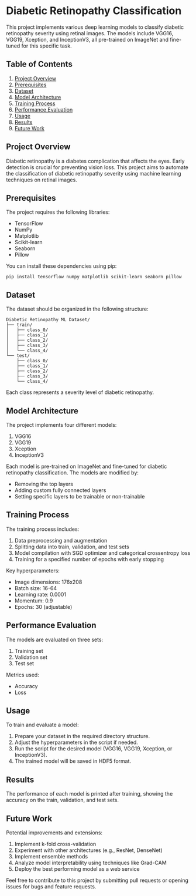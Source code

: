 # Diabetic Retinopathy Classification

This project implements various deep learning models to classify diabetic retinopathy severity using retinal images. The models include VGG16, VGG19, Xception, and InceptionV3, all pre-trained on ImageNet and fine-tuned for this specific task.

## Table of Contents

1. [Project Overview](#project-overview)
2. [Prerequisites](#prerequisites)
3. [Dataset](#dataset)
4. [Model Architecture](#model-architecture)
5. [Training Process](#training-process)
6. [Performance Evaluation](#performance-evaluation)
7. [Usage](#usage)
8. [Results](#results)
9. [Future Work](#future-work)

## Project Overview

Diabetic retinopathy is a diabetes complication that affects the eyes. Early detection is crucial for preventing vision loss. This project aims to automate the classification of diabetic retinopathy severity using machine learning techniques on retinal images.

## Prerequisites

The project requires the following libraries:

- TensorFlow
- NumPy
- Matplotlib
- Scikit-learn
- Seaborn
- Pillow

You can install these dependencies using pip:

```
pip install tensorflow numpy matplotlib scikit-learn seaborn pillow
```

## Dataset

The dataset should be organized in the following structure:

```
Diabetic Retinopathy ML Dataset/
├── train/
│   ├── class_0/
│   ├── class_1/
│   ├── class_2/
│   ├── class_3/
│   └── class_4/
└── test/
    ├── class_0/
    ├── class_1/
    ├── class_2/
    ├── class_3/
    └── class_4/
```

Each class represents a severity level of diabetic retinopathy.

## Model Architecture

The project implements four different models:

1. VGG16
2. VGG19
3. Xception
4. InceptionV3

Each model is pre-trained on ImageNet and fine-tuned for diabetic retinopathy classification. The models are modified by:

- Removing the top layers
- Adding custom fully connected layers
- Setting specific layers to be trainable or non-trainable

## Training Process

The training process includes:

1. Data preprocessing and augmentation
2. Splitting data into train, validation, and test sets
3. Model compilation with SGD optimizer and categorical crossentropy loss
4. Training for a specified number of epochs with early stopping

Key hyperparameters:

- Image dimensions: 176x208
- Batch size: 16-64
- Learning rate: 0.0001
- Momentum: 0.9
- Epochs: 30 (adjustable)

## Performance Evaluation

The models are evaluated on three sets:

1. Training set
2. Validation set
3. Test set

Metrics used:

- Accuracy
- Loss

## Usage

To train and evaluate a model:

1. Prepare your dataset in the required directory structure.
2. Adjust the hyperparameters in the script if needed.
3. Run the script for the desired model (VGG16, VGG19, Xception, or InceptionV3).
4. The trained model will be saved in HDF5 format.

## Results

The performance of each model is printed after training, showing the accuracy on the train, validation, and test sets.

## Future Work

Potential improvements and extensions:

1. Implement k-fold cross-validation
2. Experiment with other architectures (e.g., ResNet, DenseNet)
3. Implement ensemble methods
4. Analyze model interpretability using techniques like Grad-CAM
5. Deploy the best performing model as a web service

Feel free to contribute to this project by submitting pull requests or opening issues for bugs and feature requests.
